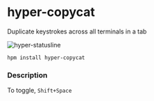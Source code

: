 # hyper-copycat
Duplicate keystrokes across all terminals in a tab

![hyper-statusline](https://github.com/mgrip/hyper-copycat/blob/master/hyper-copycat.gif?raw=1)

```
hpm install hyper-copycat
```

### Description
To toggle, `Shift+Space`
